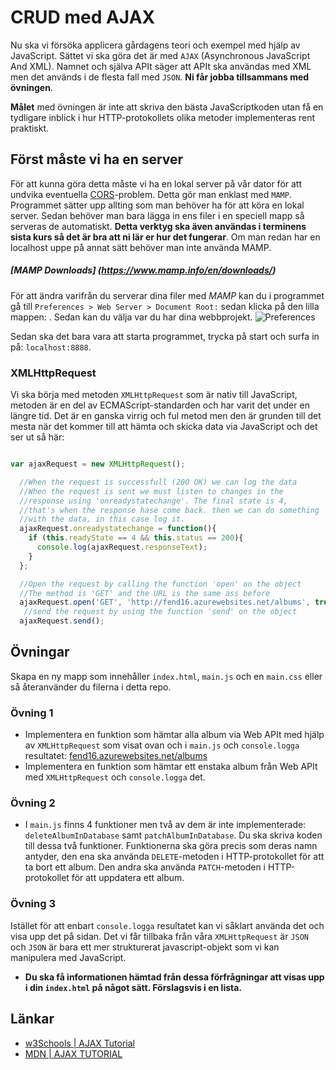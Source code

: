 # CRUD med AJAX

Nu ska vi försöka applicera gårdagens teori och exempel med hjälp av JavaScript. Sättet vi ska göra det är med `AJAX` (Asynchronous JavaScript And XML). Namnet och själva APIt säger att APIt ska användas med XML men det används i de flesta fall med `JSON`. **Ni får jobba tillsammans med övningen**.

__Målet__ med övningen är inte att skriva den bästa JavaScriptkoden utan få en tydligare inblick i hur HTTP-protokollets olika metoder implementeras rent praktiskt.

## Först måste vi ha en server

För att kunna göra detta måste vi ha en lokal server på vår dator för att undvika eventuella [CORS](https://en.wikipedia.org/wiki/Cross-origin_resource_sharing)-problem. Detta gör man enklast med `MAMP`. Programmet sätter upp allting som man behöver ha för att köra en lokal server. Sedan behöver man bara lägga in ens filer i en speciell mapp så serveras de automatiskt. **Detta verktyg ska även användas i terminens sista kurs så det är bra att ni lär er hur det fungerar**. Om man redan har en localhost uppe på annat sätt behöver man inte använda MAMP.

##### [MAMP Downloads] (https://www.mamp.info/en/downloads/)

För att ändra varifrån du serverar dina filer med _MAMP_ kan du i programmet gå till `Preferences > Web Server > Document Root:` sedan klicka på den lilla mappen: . Sedan kan du välja var du har dina webbprojekt.
![Preferences](https://i.imgur.com/OTmB74J.png)

Sedan ska det bara vara att starta programmet, trycka på start och surfa in på: `localhost:8888`.


### XMLHttpRequest

Vi ska börja med metoden `XMLHttpRequest` som är nativ till JavaScript, metoden är en del av ECMAScript-standarden och har varit det under en längre tid. Det är en ganska virrig och ful metod men den är grunden till det mesta när det kommer till att hämta och skicka data via JavaScript och det ser ut så här:

```javascript

var ajaxRequest = new XMLHttpRequest();

  //When the request is successfull (200 OK) we can log the data
  //When the request is sent we must listen to changes in the 
  //response using 'onreadystatechange'. The final state is 4,
  //that's when the response hase come back. then we can do something
  //with the data, in this case log it.
  ajaxRequest.onreadystatechange = function(){
    if (this.readyState == 4 && this.status == 200){
      console.log(ajaxRequest.responseText);
    }
  };

  //Open the request by calling the function 'open' on the object
  //The method is 'GET' and the URL is the same ass before
  ajaxRequest.open('GET', 'http://fend16.azurewebsites.net/albums', true);
   //send the request by using the function 'send' on the object
  ajaxRequest.send();
```


## Övningar

Skapa en ny mapp som innehåller `index.html`, `main.js` och en `main.css` eller så återanvänder du filerna i detta repo.

### Övning 1

* Implementera en funktion som hämtar alla album via Web APIt med hjälp av `XMLHttpRequest` som visat ovan och i `main.js` och `console.logga` resultatet: [fend16.azurewebsites.net/albums](fend16.azurewebsites.net/albums)
* Implementera en funktion som hämtar ett enstaka album från Web APIt med `XMLHttpRequest` och `console.logga` det.

### Övning 2

* I `main.js` finns 4 funktioner men två av dem är inte implementerade: `deleteAlbumInDatabase` samt `patchAlbumInDatabase`. Du ska skriva koden till dessa två funktioner. Funktionerna ska göra precis som deras namn antyder, den ena ska använda `DELETE`-metoden i HTTP-protokollet för att ta bort ett album. Den andra ska använda `PATCH`-metoden i HTTP-protokollet för att uppdatera ett album.

### Övning 3

Istället för att enbart `console.logga` resultatet kan vi såklart använda det och visa upp det på sidan. Det vi får tillbaka från våra `XMLHttpRequest` är `JSON` och `JSON` är bara ett mer strukturerat javascript-objekt som vi kan manipulera med JavaScript.

* **Du ska få informationen hämtad från dessa förfrågningar att visas upp i din `index.html` på något sätt. Förslagsvis i en lista.**

## Länkar

* [w3Schools | AJAX Tutorial](http://www.w3schools.com/xml/ajax_intro.asp)
* [MDN | AJAX TUTORIAL](https://developer.mozilla.org/en-US/docs/AJAX/Getting_Started)
